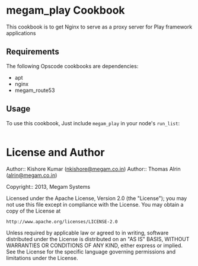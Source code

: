 megam_play Cookbook
===================
This cookbook is to get Nginx to serve as a proxy server for Play framework applications

Requirements
------------
The following Opscode cookbooks are dependencies:

* apt
* nginx
* megam_route53


Usage
-----
To use this cookbook, Just include `megam_play` in your node's `run_list`:

```run_list "recipe[megam_play]"
```

License and Author
==================

Author:: Kishore Kumar (<nkishore@megam.co.in>)
Author:: Thomas Alrin (<alrin@megam.co.in>)


Copyright:: 2013, Megam Systems

Licensed under the Apache License, Version 2.0 (the "License");
you may not use this file except in compliance with the License.
You may obtain a copy of the License at

    http://www.apache.org/licenses/LICENSE-2.0

Unless required by applicable law or agreed to in writing, software
distributed under the License is distributed on an "AS IS" BASIS,
WITHOUT WARRANTIES OR CONDITIONS OF ANY KIND, either express or implied.
See the License for the specific language governing permissions and
limitations under the License.
